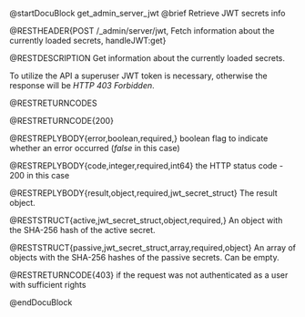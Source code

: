 
@startDocuBlock get_admin_server_jwt
@brief Retrieve JWT secrets info

@RESTHEADER{POST /_admin/server/jwt, Fetch information about the currently loaded secrets, handleJWT:get}

@RESTDESCRIPTION
Get information about the currently loaded secrets.

To utilize the API a superuser JWT token is necessary, otherwise the response
will be _HTTP 403 Forbidden_.

@RESTRETURNCODES

@RESTRETURNCODE{200}

@RESTREPLYBODY{error,boolean,required,}
boolean flag to indicate whether an error occurred (*false* in this case)

@RESTREPLYBODY{code,integer,required,int64}
the HTTP status code - 200 in this case

@RESTREPLYBODY{result,object,required,jwt_secret_struct}
The result object.

@RESTSTRUCT{active,jwt_secret_struct,object,required,}
An object with the SHA-256 hash of the active secret.

@RESTSTRUCT{passive,jwt_secret_struct,array,required,object}
An array of objects with the SHA-256 hashes of the passive secrets.
Can be empty.

@RESTRETURNCODE{403}
if the request was not authenticated as a user with sufficient rights

@endDocuBlock
